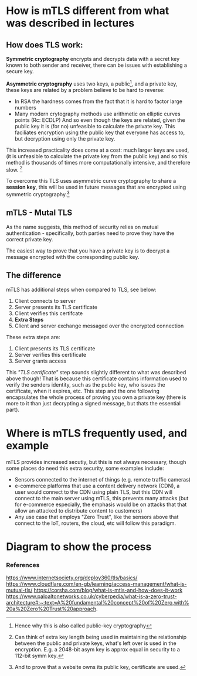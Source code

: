 # How is mTLS different from what was described in lectures

## How does TLS work:

**Symmetric cryptography** encrypts and decrypts data with a secret key known to both sender and receiver, there can be issues with establishing a secure key.

**Asymmetric cryptography** uses two keys, a public[^1], and a private key, these keys are related by a problem believe to be hard to reverse:
- In RSA the hardness comes from the fact that it is hard to factor large numbers
- Many modern crytography methods use arithmetic on elliptic curves points (Rc: ECDLP)
And so even though the keys are related, given the public key it is (for no) unfeasible to calculate the private key. This faciliates encryption using the public key that everyone has access to, but decryption using only the private key.

This increased practicality does come at a cost: much larger keys are used, (it is unfeasible to calculate the private key from the public key) and so this method is thousands of times more computationally intensive, and therefore slow. [^2]

To overcome this TLS uses asymmetric curve cryptography to share a **session key**, this will be used in future messages that are encrypted using symmetric cryptography.[^3]

## mTLS - Mutal TLS

As the name suggests, this method of security relies on mutual authentication - specifically, both parties need to prove they have the correct private key.

The easiest way to prove that you have a private key is to decrypt a message encrypted with the corresponding public key.

## The difference

mTLS has additional steps when compared to TLS, see below:

1. Client connects to server
2. Server presents its TLS certificate
3. Client verifies this certifcate
4. **Extra Steps**
5. Client and server exchange messaged over the encrypted connection

These extra steps are:

1. Client presents its TLS certificate
2. Server verifies this certificate
3. Server grants access

This *"TLS certificate"* step sounds slightly different to what was described above though! That is because this certificate contains information used to verify the senders identity, such as the public key, who issues the certificate, when it expires, etc. This step and the one following encapsulates the whole process of proving you own a private key (there is more to it than just decrypting a signed message, but thats the essential part).

# Where is mTLS frequently used, and example

mTLS provides increased secutiy, but this is not always necessary, though some places do need this extra security, some examples include:
- Sensors connected to the internet of things (e.g. remote traffic cameras)
- e-commerce platforms that use a content delivery network (CDN), a user would connect to the CDN using plain TLS, but this CDN will connect to the main server using mTLS, this prevents many attacks (but for e-commerce especially, the emphasis would be on attacks that that allow an attacked to distribute content to customers)
- Any use case that employs "Zero Trust", like the sensors above that connect to the IoT, routers, the cloud, etc will follow this paradigm.

# Diagram to show the process


### References

https://www.internetsociety.org/deploy360/tls/basics/
https://www.cloudflare.com/en-gb/learning/access-management/what-is-mutual-tls/
https://corsha.com/blog/what-is-mtls-and-how-does-it-work
https://www.paloaltonetworks.co.uk/cyberpedia/what-is-a-zero-trust-architecture#:~:text=A%20fundamental%20concept%20of%20Zero,with%20a%20Zero%20Trust%20approach.


[^1]: Hence why this is also called public-key cryptography
[^2]: Can think of extra key length being used in maintaining the relationship between the public and private keys, what's left over is used in the encryption. E.g. a 2048-bit asym key is approx equal in security to a 112-bit symm key. 
[^3]: And to prove that a website owns its public key, certificate are used.
